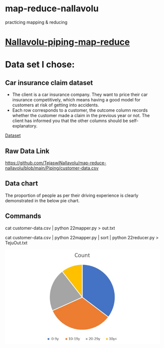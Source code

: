 # map-reduce-nallavolu
practicing mapping &amp; reducing

# [Nallavolu-piping-map-reduce](https://github.com/TejaswiNallavolu/map-reduce-nallavolu/tree/main/Piping)


# Data set I chose:
## Car insurance claim dataset
- The client is a car insurance company. They want to price their car insurance competitively, which means having a good model for customers at risk of getting into accidents.
- Each row corresponds to a customer, the outcome column records whether the customer made a claim in the previous year or not. The client has informed you that the other columns should be self-explanatory.
 
 [Dataset](https://www.kaggle.com/racholsan/customer-data)
  
## Raw Data Link

https://github.com/TejaswiNallavolu/map-reduce-nallavolu/blob/main/Piping/customer-data.csv

## Data chart
The proportion of people as per their driving experience is clearly demonstrated in the below pie chart.

## Commands
cat customer-data.csv | python 22mapper.py > out.txt

cat customer-data.csv | python 22mapper.py | sort | python 22reducer.py > TejuOut.txt


![chart](https://github.com/TejaswiNallavolu/map-reduce-nallavolu/blob/main/Piping/PieChart.JPG)
